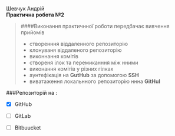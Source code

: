 Шевчук Андрій <br>
**Практична робота №2**
>####Виконання практичнної роботи передбачає вивчення прийомів<br>
>- створенння віддаленного репозиторію
>- клонуваня віддаленого репозиторію
>- виконнання комітів
>- створеня ілок та перемиканння між нними
>- виконання комітів у різних гілках
>- аунтефікація на **GutHub** за допомогою **SSH**
>- виватаження локальнного репозиторію ннна **GitHul**

###Репозиторій на :<br>

- [x] GitHub
- [ ] GitLab
- [ ] Bitbuucket
 

